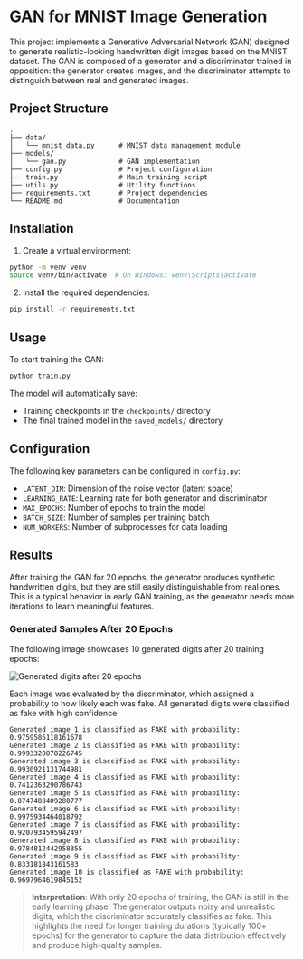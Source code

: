 # GAN for MNIST Image Generation

This project implements a Generative Adversarial Network (GAN) designed to generate realistic-looking handwritten digit images based on the MNIST dataset. The GAN is composed of a generator and a discriminator trained in opposition: the generator creates images, and the discriminator attempts to distinguish between real and generated images.

## Project Structure

```
.
├── data/
│   └── mnist_data.py      # MNIST data management module
├── models/
│   └── gan.py             # GAN implementation
├── config.py              # Project configuration
├── train.py               # Main training script
├── utils.py               # Utility functions
├── requirements.txt       # Project dependencies
└── README.md              # Documentation
```

## Installation

1. Create a virtual environment:
```bash
python -m venv venv
source venv/bin/activate  # On Windows: venv\Scripts\activate
```

2. Install the required dependencies:
```bash
pip install -r requirements.txt
```

## Usage

To start training the GAN:
```bash
python train.py
```

The model will automatically save:
- Training checkpoints in the `checkpoints/` directory
- The final trained model in the `saved_models/` directory

## Configuration

The following key parameters can be configured in `config.py`:
- `LATENT_DIM`: Dimension of the noise vector (latent space)
- `LEARNING_RATE`: Learning rate for both generator and discriminator
- `MAX_EPOCHS`: Number of epochs to train the model
- `BATCH_SIZE`: Number of samples per training batch
- `NUM_WORKERS`: Number of subprocesses for data loading

## Results

After training the GAN for 20 epochs, the generator produces synthetic handwritten digits, but they are still easily distinguishable from real ones. This is a typical behavior in early GAN training, as the generator needs more iterations to learn meaningful features.

### Generated Samples After 20 Epochs

The following image showcases 10 generated digits after 20 training epochs:

![Generated digits after 20 epochs](https://github.com/user-attachments/assets/3ea5eeb7-c61a-4459-b6cc-f97b3875c3f0)


Each image was evaluated by the discriminator, which assigned a probability to how likely each was fake. All generated digits were classified as fake with high confidence:

```
Generated image 1 is classified as FAKE with probability: 0.9759586118161678
Generated image 2 is classified as FAKE with probability: 0.9993320878226745
Generated image 3 is classified as FAKE with probability: 0.9930921131744981
Generated image 4 is classified as FAKE with probability: 0.7412363290786743
Generated image 5 is classified as FAKE with probability: 0.8747488409280777
Generated image 6 is classified as FAKE with probability: 0.9975934464018792
Generated image 7 is classified as FAKE with probability: 0.9207934595942497
Generated image 8 is classified as FAKE with probability: 0.9784812442958355
Generated image 9 is classified as FAKE with probability: 0.833181843161583
Generated image 10 is classified as FAKE with probability: 0.9697964619845152
```

> **Interpretation**: With only 20 epochs of training, the GAN is still in the early learning phase. The generator outputs noisy and unrealistic digits, which the discriminator accurately classifies as fake. This highlights the need for longer training durations (typically 100+ epochs) for the generator to capture the data distribution effectively and produce high-quality samples.

